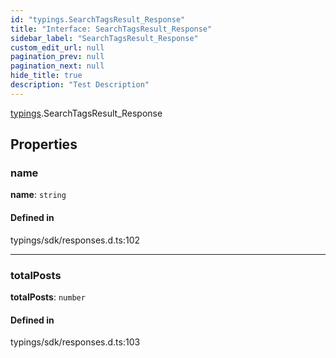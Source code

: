 ```yaml
---
id: "typings.SearchTagsResult_Response"
title: "Interface: SearchTagsResult_Response"
sidebar_label: "SearchTagsResult_Response"
custom_edit_url: null
pagination_prev: null
pagination_next: null
hide_title: true
description: "Test Description"
---
```


[typings](../namespaces/typings.md).SearchTagsResult_Response

## Properties

### name

 **name**: `string`

#### Defined in

typings/sdk/responses.d.ts:102

___

### totalPosts

 **totalPosts**: `number`

#### Defined in

typings/sdk/responses.d.ts:103
